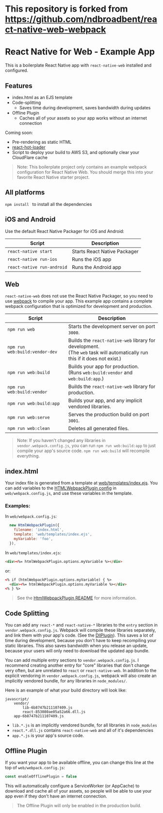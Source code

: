 # This repository is forked from https://github.com/ndbroadbent/react-native-web-webpack
# React Native for Web - Example App

This is a boilerplate React Native app with `react-native-web` installed and configured.

## Features

* index.html as an EJS template
* Code-splitting
  * Saves time during development, saves bandwidth during updates
* Offline Plugin
  * Caches all of your assets so your app works without an internet connection

Coming soon:

* Pre-rendering as static HTML
* [react-hot-loader](https://github.com/gaearon/react-hot-loader)
* Script to deploy your build to AWS S3, and optionally clear your CloudFlare cache


> Note: This boilerplate project only contains an example webpack configuration for React Native Web.
> You should merge this into your favorite React Native starter project.

## All platforms
`npm install ` to install all the dependencies

## iOS and Android

Use the default React Native Packager for iOS and Android:

Script | Description
---|---
`react-native start` | Starts React Native Packager
`react-native run-ios` | Runs the iOS app
`react-native run-android` | Runs the Android app


## Web

`react-native-web` does not use the React Native Packager, so you need to use [webpack](https://webpack.github.io/) to compile your app. This example app contains a complete webpack configuration that is optimized for development and production.

Script | Description
---|---
`npm run web` | Starts the development server on port `3000`.
`npm run web:build:vendor-dev` | Builds the `react-native-web` library for development.<br/>(The `web` task will automatically run this if it does not exist.)
`npm run web:build` | Builds your app for production. <br/>(Runs `web:build:vendor` and `web:build:app`.)
`npm run web:build:vendor` | Builds the `react-native-web` library for production.
`npm run web:build:app` | Builds your app, and any implicit vendored libraries.
`npm run web:serve` | Serves the production build on port `3001`.
`npm run web:clean` | Deletes all generated files.

> Note: If you haven't changed any libraries in `vendor.webpack.config.js`, you can run `npm run web:build:app` to just compile your app's source code. `npm run web:build` will recompile everything.


## index.html

Your index file is generated from a template at [web/templates/index.ejs](/web/templates/index.ejs).
You can add variables to the [HTMLWebpackPlugin config](web/webpack.config.js#L49-L52) in `web/webpack.config.js`, and use these variables in the template.


### Examples:

In `web/webpack.config.js`:

```js
  new HtmlWebpackPlugin({
    filename: 'index.html',
    template: 'web/templates/index.ejs',
    myVariable: 'foo',
  }),
```

In `web/templates/index.ejs`:

```html
<div><%= htmlWebpackPlugin.options.myVariable %></div>
```

or:

```html
<% if (htmlWebpackPlugin.options.myVariable) { %>
  <div><%= htmlWebpackPlugin.options.myVariable %></div>
<% } %>
```

> See the [HtmlWebpackPlugin README](https://github.com/jantimon/html-webpack-plugin#html-webpack-plugin) for more information.


## Code Splitting

You can add any `react-*` and `react-native-*` libraries to the `entry` section in `vendor.webpack.config.js`. Webpack will compile these libraries separately, and link them with your app's code. (See the [DllPlugin](https://github.com/webpack/docs/wiki/list-of-plugins#dllplugin)). This saves a lot of time during development, because you don't have to keep recompiling your static libraries. This also saves bandwidth when you release an update, because your users will only need to download the updated app bundle.

You can add multiple entry sections to `vendor.webpack.config.js`. I recommend creating another entry for "core" libraries that don't change very often, but are unrelated to `react` or `react-native-web`. In addition to the explicit vendoring in `vendor.webpack.config.js`, webpack will also create an implicitly vendored bundle, for any libraries in `node_modules/`.

Here is an example of what your build directory will look like:

```
javascript/
    vendor/
        lib-6b8747b211107409.js
        react-853080ae05a52a66.dll.js
    app-6b8747b211107409.js
```

* `lib.*.js` is an implicitly vendored bundle, for all libraries in `node_modules`
* `react.*.dll.js` contains `react-native-web` and all of it's dependencies
* `app.*.js` is your app's source code.


## Offline Plugin

If you want your app to be available offline, you can change this line at the top of `web/webpack.config.js`:

```js
const enableOfflinePlugin = false
```

This will automatically configure a ServiceWorker (or AppCache) to download and cache all of your assets, so people will be able to use your app even if they don't have an internet connection.

> The Offline Plugin will only be enabled in the production build.

